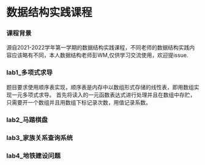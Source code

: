 # 数据结构实践课程

### 课程背景

源自2021-2022学年第一学期的数据结构实践课程，不同老师的数据结构实践内容应该略有不同，本人数据结构老师彭WM,仅供学习交流使用，欢迎提issue.

### lab1_多项式求导

题目要求使用顺序表实现，顺序表是内存中以数组形式存储的线性表，即用数组实现一元多项式求导。
首先将读入的一元函数表达式进行处理并且在数组中存贮，只需要开一个数组并且用数组下标记录次数，用值记录系数。

### lab2_马踏棋盘

### lab3_家族关系查询系统

### lab4_地铁建设问题

```C++

  
```



